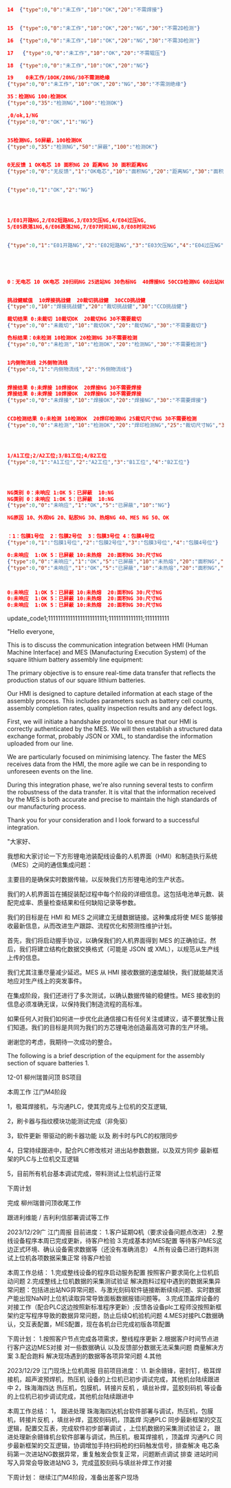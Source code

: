 







```json 

14  {"type":0,"0":"未工作","10":"OK","20":"不需焊接"}


15  {"type":0,"0":"未工作","10":"OK","20":"NG","30":"不需2D检测"}

16 	{"type":0,"0":"未工作","10":"OK","20":"NG","30":"不需3D检测"}

17	 {"type":0,"0":"未工作","10":"OK","20":"不需辊压"}

18	{"type":0,"0":"未工作","10":"OK","20":"NG"}

19    0未工作/10OK/20NG/30不需测绝缘
{"type":0,"0":"未工作","10":"OK","20":"NG","30":"不需测绝缘"}

35：检测NG 100:检测OK
{"type":0,"35":"检测NG","100":"检测OK"}

,0/ok,1/NG
{"type":0,"0":"OK","1":"NG"}


35检测NG，50屏蔽，100检测OK
{"type":0,"35":"检测NG","50":"屏蔽","100":"检测OK"}


0无反馈 1 OK电芯 10 面积NG 20 距离NG 30 面积距离NG 
{"type":0,"0":"无反馈","1":"OK电芯","10":"面积NG","20":"距离NG","30":"面积距离NG"}


{"type":0,"1":"OK","2":"NG"}




1/E01开路NG,2/E02短路NG,3/E03欠压NG,4/E04过压NG,
5/E05跌落1NG,6/E06跌落2NG,7/E07时间1NG,8/E08时间2NG


{"type":0,"1":"E01开路NG","2":"E02短路NG","3":"E03欠压NG","4":"E04过压NG","5":"E05跌落1NG","6":"E06跌落2NG","7":"E07时间1NG","8":"E08时间2NG"}





0：无电芯 10 OK电芯 20扫码NG 25进站NG 30色标NG  40焊接NG 50CCD检测NG 60出站NG


挑战健赋值  10焊接挑战健  20裁切挑战健  30CCD挑战健
{"type":0,"10":"焊接挑战健","20":"裁切挑战健","30":"CCD挑战健"}

裁切结果 0:未裁切 10裁切OK  20裁切NG 30不需要裁切
{"type":0,"0":"未裁切","10":"裁切OK","20":"裁切NG","30":"不需要裁切"}

色标结果：0未检测 10检测OK 20检测NG 30不需要检测
{"type":0,"0":"未检测","10":"检测OK","20":"检测NG","30":"不需要检测"}


1内侧物流线 2外侧物流线
{"type":0,"1":"内侧物流线","2":"外侧物流线"}


焊接结果 0:未焊接 10焊接OK  20焊接NG 30不需要焊接
焊接结果 0:未焊接 10焊接OK  20焊接NG 30不需要焊接
{"type":0,"0":"未焊接","10":"焊接OK","20":"焊接NG","30":"不需要焊接"}


CCD检测结果 0:未检测 10检测OK  20焊印检测NG 25裁切尺寸NG 30不需要检测
{"type":0,"0":"未检测","10":"检测OK","20":"焊印检测NG","25":"裁切尺寸NG","30":"不需要检测"}




1/A1工位;2/A2工位;3/B1工位;4/B2工位
{"type":0,"1":"A1工位","2":"A2工位","3":"B1工位","4":"B2工位"}




NG类别 0：未响应 1:OK 5：已屏蔽  10:NG
NG类别 0：未响应 1:OK 5：已屏蔽  10:NG
{"type":0,"0":"未响应","1":"OK","5":"已屏蔽","10":"NG"}

NG原因 10、外观NG 20、贴胶NG 30、热熔NG 40、MES NG 50、OK


：1：包膜1号位  2：包膜2号位  3：包膜3号位 4：包膜4号位
{"type":0,"1":"包膜1号位","2":"包膜2号位","3":"包膜3号位","4":"包膜4号位"}

0:未响应  1:OK 5：已屏蔽 10:未热熔  20:面积NG 30:尺寸NG
{"type":0,"0":"未响应","1":"OK","5":"已屏蔽","10":"未热熔","20":"面积NG","30":"尺寸NG"}
{"type":0,"0":"未响应","1":"OK","5":"已屏蔽","10":"未热熔","20":"面积NG","30":"尺寸NG"}



0:未响应  1:OK 5：已屏蔽 10:未热熔  20:面积NG 30:尺寸NG
0:未响应  1:OK 5：已屏蔽 10:未热熔  20:面积NG 30:尺寸NG
0:未响应  1:OK 5：已屏蔽 10:未热熔  20:面积NG 30:尺寸NG

```













update_code1;111111111111111111111111;11111111111111;1111111111







"Hello everyone,

This is to discuss the communication integration between HMI (Human Machine Interface) and MES (Manufacturing Execution System) of the square lithium battery assembly line equipment:

The primary objective is to ensure real-time data transfer that reflects the production status of our square lithium batteries.

Our HMI is designed to capture detailed information at each stage of the assembly process. This includes parameters such as battery cell counts, assembly completion rates, quality inspection results and any defect logs.



First, we will initiate a handshake protocol to ensure that our HMI is correctly authenticated by the MES. We will then establish a structured data exchange format, probably JSON or XML, to standardise the information uploaded from our line.

We are particularly focused on minimising latency. The faster the MES receives data from the HMI, the more agile we can be in responding to unforeseen events on the line.



During this integration phase, we're also running several tests to confirm the robustness of the data transfer. It is vital that the information received by the MES is both accurate and precise to maintain the high standards of our manufacturing process.

Thank you for your consideration and I look forward to a successful integration.









"大家好、

我想和大家讨论一下方形锂电池装配线设备的人机界面（HMI）和制造执行系统（MES）之间的通信集成问题：

主要目的是确保实时数据传输，以反映我们方形锂电池的生产状态。

我们的人机界面旨在捕捉装配过程中每个阶段的详细信息。这包括电池单元数、装配完成率、质量检查结果和任何缺陷记录等参数。

我们的目标是在 HMI 和 MES 之间建立无缝数据链接。这种集成将使 MES 能够接收最新信息，从而改进生产跟踪、流程优化和预测性维护计划。

首先，我们将启动握手协议，以确保我们的人机界面得到 MES 的正确验证。然后，我们将建立结构化数据交换格式（可能是 JSON 或 XML），以规范从生产线上传的信息。

我们尤其注重尽量减少延迟。MES 从 HMI 接收数据的速度越快，我们就能越灵活地应对生产线上的突发事件。

在集成阶段，我们还进行了多次测试，以确认数据传输的稳健性。MES 接收到的信息必须准确无误，以保持我们制造流程的高标准。

如果任何人对我们如何进一步优化此通信接口有任何关注或建议，请不要犹豫让我们知道。我们的目标是共同为我们的方芯锂电池创造最高效可靠的生产环境。

谢谢您的考虑，我期待一次成功的整合。









The following is a brief description of the equipment for the assembly section of square batteries
1.







12-01 柳州瑞普问顶  BS项目

本周工作   江门M4阶段

1，极耳焊接机，与沟通PLC，使其完成与上位机的交互逻辑,

2，刷卡器与指纹模块功能测试完成（非免驱）

3，软件更新  带驱动的刷卡器功能 以及  刷卡时与PLC的权限同步

4，日常持续跟进中，配合PLC修改核对 进出站参数数据，以及双方同步  最新框架的PLC与上位机交互逻辑

5，目前所有机台基本调试完成，带料测试上位机运行正常



下周计划

完成 柳州瑞普问顶收尾工作

跟进利维能 / 吉利利信部署调试等工作









2023/12/29广 江门周报
目前进度：
1.客户延期Q机（要求设备问题点改进）
2.整线设备程序本周已完成更新，待客户检验
3.完成基本的MES配置 等待客户MES这边正式环境、确认设备需求数据等（还没有准确消息）
4.所有设备已进行跑料测试上位机各项数据采集正常 待客户检验

本周工作总结：
1.完成整线设备的程序启动服务配置 按照客户要求简化上位机启动问题
2.完成整线上位机数据的采集测试验证 解决跑料过程中遇到的数据采集异常问题：包括进出站NG异常问题、与激光刻码软件链接断断续续问题、实时数据产能出现NaN时上位机读取异常导致面板数据报错问题等。
3.完成顶盖焊设备的对接工作（配合PLC这边按照新标准程序更新）;反馈各设备plc工程师没按照新框架约定写程序导致的数据异常问题，防止后续Q机验机问题
4.MES对接PLC数据确认，交互表配置，MES配置，现在各机台已完成初版各项配置

下周计划：
1.按照客户节点完成各项需求，整线程序更新
2.根据客户时间节点进行客户这边MES对接 对一些数据确认 以及反馈部分数据无法采集问题 商量解决方案
3.配合跑料 解决现场遇到的数据等各项异常问题
4.其他





2023/12/29 江门现场上位机周报
目前项目进度：
\1. 新余赣锋，密封钉，极耳焊接机，超声波预焊机，热压机 设备的上位机已初步调试完成，其他机台陆续跟进中
2，珠海海四达  热压机，包膜机，转接片反机 ，填丝补焊，蓝胶刻码机 等设备的上位机已初步调试完成，其他机台陆续跟进中

本周工作总结：
1， 跟进处理 珠海海四达机台软件部署与调试，热压机，包膜机，转接片反机 ，填丝补焊，蓝胶刻码机，顶盖焊   沟通PLC 同步最新框架的交互逻辑，配置交互表，完成软件初步部署调试 ，上位机数据的采集测试验证
2， 跟进处理新余赣锋机台软件部署与调试，热压机，极耳焊接机 ，顶盖焊  沟通PLC 同步最新框架的交互逻辑，协调增加手持扫码枪的扫码触发信号，排查解决 电芯条码第一次进站NG数据异常，重复触发会恢复正常，问题断点调试 排查  进站时间写入异常会导致进站NG
3，完成蓝胶刻码与填丝补焊工作对接

下周计划：
继续江门M4阶段，准备出差客户现场
